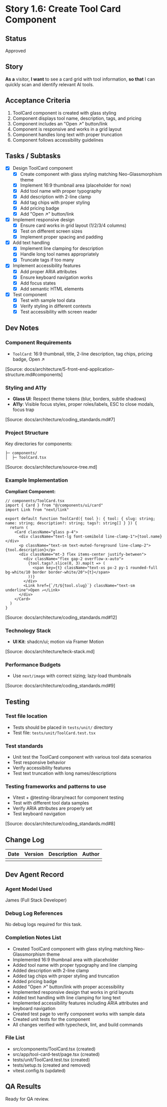 # Story 1.6: Create Tool Card Component

## Status
Approved

## Story
**As a** visitor,
**I want** to see a card grid with tool information,
**so that** I can quickly scan and identify relevant AI tools.

## Acceptance Criteria
1. ToolCard component is created with glass styling
2. Component displays tool name, description, tags, and pricing
3. Component includes an "Open ↗" button/link
4. Component is responsive and works in a grid layout
5. Component handles long text with proper truncation
6. Component follows accessibility guidelines

## Tasks / Subtasks
- [x] Design ToolCard component
  - [x] Create component with glass styling matching Neo-Glassmorphism theme
  - [x] Implement 16:9 thumbnail area (placeholder for now)
  - [x] Add tool name with proper typography
  - [x] Add description with 2-line clamp
  - [x] Add tag chips with proper styling
  - [x] Add pricing badge
  - [x] Add "Open ↗" button/link
- [x] Implement responsive design
  - [x] Ensure card works in grid layout (1/2/3/4 columns)
  - [x] Test on different screen sizes
  - [x] Implement proper spacing and padding
- [x] Add text handling
  - [x] Implement line clamping for description
  - [x] Handle long tool names appropriately
  - [x] Truncate tags if too many
- [x] Implement accessibility features
  - [x] Add proper ARIA attributes
  - [x] Ensure keyboard navigation works
  - [x] Add focus states
  - [x] Add semantic HTML elements
- [x] Test component
  - [x] Test with sample tool data
  - [x] Verify styling in different contexts
  - [x] Test accessibility with screen reader

## Dev Notes
### Component Requirements
- `ToolCard`: 16:9 thumbnail, title, 2-line description, tag chips, pricing badge, Open ↗

[Source: docs/architecture/5-front-end-application-structure.md#components]

### Styling and A11y
- **Glass UI**: Respect theme tokens (blur, borders, subtle shadows)
- **A11y**: Visible focus styles, proper roles/labels, ESC to close modals, focus trap

[Source: docs/architecture/coding_standards.md#7]

### Project Structure
Key directories for components:
```
├─ components/
│  ├─ ToolCard.tsx
```

[Source: docs/architecture/source-tree.md]

### Example Implementation
**Compliant Component:**
```tsx
// components/ToolCard.tsx
import { Card } from "@/components/ui/card"
import Link from "next/link"

export default function ToolCard({ tool }: { tool: { slug: string; name: string; description?: string; tags?: string[] } }) {
  return (
    <Card className="glass p-4">
      <div className="text-lg font-semibold line-clamp-1">{tool.name}</div>
      <p className="text-sm text-muted-foreground line-clamp-2">{tool.description}</p>
      <div className="mt-3 flex items-center justify-between">
        <div className="flex gap-2 overflow-x-auto">
          {tool.tags?.slice(0, 3).map(t => (
            <span key={t} className="text-xs px-2 py-1 rounded-full bg-white/10 border border-white/20">{t}</span>
          ))}
        </div>
        <Link href={`/t/${tool.slug}`} className="text-sm underline">Open ↗</Link>
      </div>
    </Card>
  )
}
```

[Source: docs/architecture/coding_standards.md#12]

### Technology Stack
- **UI Kit**: shadcn/ui; motion via Framer Motion

[Source: docs/architecture/teck-stack.md]

### Performance Budgets
- Use `next/image` with correct sizing; lazy-load thumbnails

[Source: docs/architecture/coding_standards.md#9]

## Testing
### Test file location
- Tests should be placed in `tests/unit/` directory
- Test file: `tests/unit/ToolCard.test.tsx`

### Test standards
- Unit test the ToolCard component with various tool data scenarios
- Test responsive behavior
- Verify accessibility features
- Test text truncation with long names/descriptions

### Testing frameworks and patterns to use
- Vitest + @testing-library/react for component testing
- Test with different tool data samples
- Verify ARIA attributes are properly set
- Test keyboard navigation

[Source: docs/architecture/coding_standards.md#8]

## Change Log
| Date | Version | Description | Author |
|------|---------|-------------|--------|
|      |         |             |        |

## Dev Agent Record
### Agent Model Used
James (Full Stack Developer)

### Debug Log References
No debug logs required for this task.

### Completion Notes List
- Created ToolCard component with glass styling matching Neo-Glassmorphism theme
- Implemented 16:9 thumbnail area with placeholder
- Added tool name with proper typography and line clamping
- Added description with 2-line clamp
- Added tag chips with proper styling and truncation
- Added pricing badge
- Added "Open ↗" button/link with proper accessibility
- Implemented responsive design that works in grid layouts
- Added text handling with line clamping for long text
- Implemented accessibility features including ARIA attributes and keyboard navigation
- Created test page to verify component works with sample data
- Created unit tests for the component
- All changes verified with typecheck, lint, and build commands

### File List
- src/components/ToolCard.tsx (created)
- src/app/tool-card-test/page.tsx (created)
- tests/unit/ToolCard.test.tsx (created)
- tests/setup.ts (created and removed)
- vitest.config.ts (updated)

## QA Results
Ready for QA review.